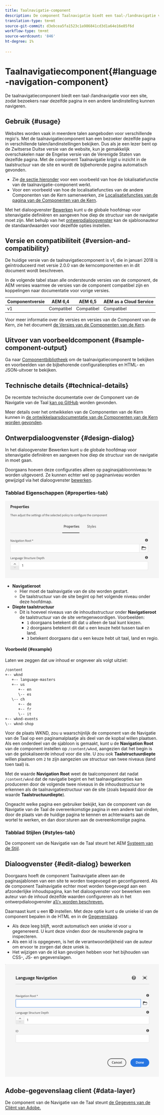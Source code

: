 ```yaml
---
title: Taalnavigatie-component
description: De component Taalnavigatie biedt een taal-/landnavigatie voor een site, zodat bezoekers naar dezelfde pagina in een andere landinstelling kunnen navigeren.
translation-type: tm+mt
source-git-commit: d3ebcea5fa1523c1a986841cd3d1a64e16e85f6d
workflow-type: tm+mt
source-wordcount: '846'
ht-degree: 1%

---
```



# Taalnavigatiecomponent{#language-navigation-component}

De taalnavigatiecomponent biedt een taal-/landnavigatie voor een site, zodat bezoekers naar dezelfde pagina in een andere landinstelling kunnen navigeren.

## Gebruik {#usage}

Websites worden vaak in meerdere talen aangeboden voor verschillende regio&#39;s. Met de taalnavigatiecomponent kan een bezoeker dezelfde pagina in verschillende talen/landinstellingen bekijken. Dus als je een lezer bent op de Zwitserse Duitse versie van de website, kun je gemakkelijk overschakelen naar de Engelse versie van de Verenigde Staten van dezelfde pagina. Met de component Taalnavigatie krijgt u inzicht in de taalstructuur van de site en wordt de bijbehorende pagina automatisch gevonden.

* Zie [de sectie hieronder](#example) voor een voorbeeld van hoe de lokalisatiefunctie van de taalnavigatie-component werkt.
* Voor een voorbeeld van hoe de localisatiefuncties van de andere Componenten van de Kern samenwerken, zie [Localisatiefuncties van de pagina van de Componenten van de Kern](/help/get-started/localization.md).

Met het dialoogvenster [Bewerken](#edit-dialog) kunt u de globale hoofdmap voor sitenavigatie definiëren en aangeven hoe diep de structuur van de navigatie moet zijn. Met behulp van het [ontwerpdialoogvenster](#design-dialog) kan de sjabloonauteur de standaardwaarden voor dezelfde opties instellen.

## Versie en compatibiliteit {#version-and-compatibility}

De huidige versie van de taalnavigatiecomponent is v1, die in januari 2018 is geïntroduceerd met versie 2.0.0 van de kerncomponenten en in dit document wordt beschreven.

In de volgende tabel staan alle ondersteunde versies van de component, de AEM versies waarmee de versies van de component compatibel zijn en koppelingen naar documentatie voor vorige versies.

| Componentversie | AEM 6,4 | AEM 6,5 | AEM as a Cloud Service |
|--- |--- |--- |---|
| v1 | Compatibel | Compatibel | Compatibel |

Voor meer informatie over de versies en versies van de Component van de Kern, zie het document [de Versies van de Componenten van de Kern](/help/versions.md).

## Uitvoer van voorbeeldcomponent {#sample-component-output}

Ga naar [Componentbibliotheek](https://adobe.com/go/aem_cmp_library_langnav) om de taalnavigatiecomponent te bekijken en voorbeelden van de bijbehorende configuratieopties en HTML- en JSON-uitvoer te bekijken.

## Technische details {#technical-details}

De recentste technische documentatie over de Component van de Navigatie van de Taal [kan op GitHub](https://adobe.com/go/aem_cmp_tech_langnav_v1) worden gevonden.

Meer details over het ontwikkelen van de Componenten van de Kern kunnen in [de ontwikkelaarsdocumentatie van de Componenten van de Kern worden gevonden](/help/developing/overview.md).

## Ontwerpdialoogvenster {#design-dialog}

In het dialoogvenster Bewerken kunt u de globale hoofdmap voor sitenavigatie definiëren en aangeven hoe diep de structuur van de navigatie in moet gaan.

Doorgaans hoeven deze configuraties alleen op paginasjabloonniveau te worden uitgevoerd. Ze kunnen echter wel op paginaniveau worden gewijzigd via het dialoogvenster [bewerken](#edit-dialog).

### Tabblad Eigenschappen {#properties-tab}

![Ontwerpdialoogvenster taalnavigatie-component](/help/assets/language-navigation-design.png)

* **Navigatieroot**
   * Hier moet de taalnavigatie van de site worden gestart.
   * De taalstructuur van de site begint op het volgende niveau onder deze hoofdmap.
* **Diepte taalstructuur**
   * Dit is hoeveel niveaus van de inhoudsstructuur onder **Navigatieroot** de taalstructuur van de site vertegenwoordigen. Voorbeelden:
      * `1` doorgaans betekent dit dat u alleen de taal kunt kiezen.
      * `2` doorgaans betekent dit dat u een keuze hebt tussen taal en land.
      * `3` betekent doorgaans dat u een keuze hebt uit taal, land en regio.

#### Voorbeeld {#example}

Laten we zeggen dat uw inhoud er ongeveer als volgt uitziet:

```
/content
+-- wknd
   +-- language-masters
   +-- us
      +-- en
      \-- es
   \-- ch
      +-- de
      +-- fr
      \-- it
+-- wknd-events
\-- wknd-shop
```

Voor de plaats WKND, zou u waarschijnlijk de component van de Navigatie van de Taal op een paginamalplaatje als deel van de kopbal willen plaatsen. Als een onderdeel van de sjabloon is gemaakt, kunt u de **Navigation Root** van de component instellen op `/content/wknd`, aangezien dat het begin is van de gelokaliseerde inhoud voor die site. U zou ook **Taalstructuurdiepte** willen plaatsen om `2` te zijn aangezien uw structuur van twee niveaus (land toen taal) is.

Met de waarde **Navigation Root** weet de taalcomponent dat nadat `/content/wknd` dat de navigatie begint en het taalnavigatieopties kan produceren door de volgende twee niveaus in de inhoudsstructuur te erkennen als de taalnavigatiestructuur van de site (zoals bepaald door de waarde **Taalstructuurdiepte**).

Ongeacht welke pagina een gebruiker bekijkt, kan de component van de Navigatie van de Taal de overeenkomstige pagina in een andere taal vinden, door de plaats van de huidige pagina te kennen en achterwaarts aan de wortel te werken, en dan door:sturen aan de overeenkomstige pagina.

### Tabblad Stijlen {#styles-tab}

De component van de Navigatie van de Taal steunt het AEM [Systeem van de Stijl](/help/get-started/authoring.md#component-styling).

## Dialoogvenster {#edit-dialog} bewerken

Doorgaans hoeft de component Taalnavigatie alleen aan de paginasjablonen van een site te worden toegevoegd en geconfigureerd. Als de component Taalnavigatie echter moet worden toegevoegd aan een afzonderlijke inhoudspagina, kan het dialoogvenster voor bewerken een auteur van de inhoud dezelfde waarden configureren als in het ontwerpdialoogvenster [a1/> worden beschreven.](#design-dialog)

Daarnaast kunt u een **ID** instellen. Met deze optie kunt u de unieke id van de component bepalen in de HTML en in de [Gegevenslaag](/help/developing/data-layer/overview.md).

* Als deze leeg blijft, wordt automatisch een unieke id voor u gegenereerd. U kunt deze vinden door de resulterende pagina te inspecteren.
* Als een id is opgegeven, is het de verantwoordelijkheid van de auteur om ervoor te zorgen dat deze uniek is.
* Het wijzigen van de id kan gevolgen hebben voor het bijhouden van CSS-, JS- en gegevenslagen.

![Dialoogvenster Taalnavigatie-component bewerken](/help/assets/language-navigation-edit.png)

## Adobe-gegevenslaag client {#data-layer}

De component van de Navigatie van de Taal steunt [de Gegevens van de Cliënt van Adobe.](/help/developing/data-layer/overview.md)
